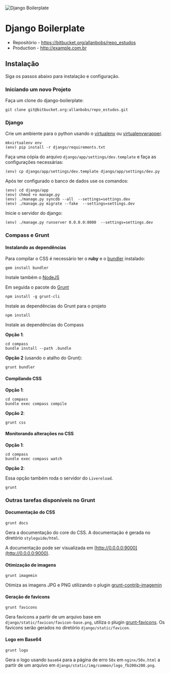 ![Django Boilerplate](https://bitbucket.org/allanbobs/repo_estudos/raw/master/django/static/img/common/logo_fb200x200.png)

# Django Boilerplate

* Repositório - https://bitbucket.org/allanbobs/repo_estudos
* Production - http://example.com.br

## Instalação

Siga os passos abaixo para instalação e configuração.

### Iniciando um novo Projeto


Faça um clone do django-boilerplate:

```shell
git clone git@bitbucket.org:allanbobs/repo_estudos.git
```

### Django

Crie um ambiente para o python usando o [virtualenv](https://pypi.python.org/pypi/virtualenv/) ou [virtualenvwrapper](http://virtualenvwrapper.readthedocs.org/en/latest/).

```shell
mkvirtualenv env
(env) pip install -r django/requirements.txt
```

Faça uma cópia do arquivo `django/app/settings/dev.template` e faça as configurações necessárias:

```shell
(env) cp django/app/settings/dev.template django/app/settings/dev.py
```

Após ter configurado o banco de dados use os comandos:

```shell
(env) cd django/app
(env) chmod +x manage.py
(env) ./manage.py syncdb --all  --settings=settings.dev
(env) ./manage.py migrate --fake  --settings=settings.dev
```

Inicie o servidor do django:

```shell
(env) ./manage.py runserver 0.0.0.0:8000  --settings=settings.dev
```

### Compass e Grunt

#### Instalando as dependências

Para compilar o CSS é necessário ter o **ruby** e o [bundler](http://www.bundler.io/) instalado:

```shell
gem install bundler
```

Instale também o [NodeJS](http://nodejs.org/)

Em seguida o pacote do [Grunt](http://gruntjs.com/getting-started)

```shell
npm install -g grunt-cli
```

Instale as dependências do Grunt para o projeto

```shell
npm install
```

Instale as dependências do Compass

**Opção 1**:

```
cd compass
bundle install --path .bundle
```

**Opção 2** (usando o atalho do Grunt):

```shell
grunt bundler
```

#### Compilando CSS

**Opção 1**:

```shell
cd compass
bundle exec compass compile
```

**Opção 2**:

```shell
grunt css
```

#### Monitorando alterações no CSS

**Opção 1**:

```shell
cd compass
bundle exec compass watch
```

**Opção 2**:

Essa opção também roda o servidor do `Livereload`.

```shell
grunt
```

### Outras tarefas disponíveis no Grunt

#### Documentação do CSS

```shell
grunt docs
```
Gera a documentação do core do CSS. A documentação é gerada no diretório `styleguide/html`.

A documentação pode ser visualizada em [http://0.0.0.0:9000](http://0.0.0.0:9000).


#### Otimização de imagens

```shell
grunt imagemin
```

Otimiza as imagens JPG e PNG utilizando o plugin [grunt-contrib-imagemin](https://github.com/gruntjs/grunt-contrib-imagemin)

#### Geração de favicons

```shell
grunt favicons
```
Gera favicons a partir de um arquivo base em `django/static/favicon/favicon-base.png`, utiliza o plugin [grunt-favicons](https://github.com/gleero/grunt-favicons).
Os favicons serão gerados no diretório `django/static/favicon`.

#### Logo em Base64

```shell
grunt logo
```
Gera o logo usando `base64` para a página de erro `50x` em `nginx/50x.html` a partir de um arquivo em `django/static/img/common/logo_fb200x200.png`.
